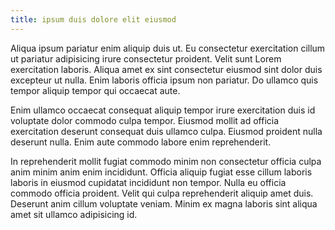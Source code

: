```yaml
---
title: ipsum duis dolore elit eiusmod
---
```


Aliqua ipsum pariatur enim aliquip duis ut. Eu consectetur exercitation cillum ut pariatur adipisicing irure consectetur proident. Velit sunt Lorem exercitation laboris. Aliqua amet ex sint consectetur eiusmod sint dolor duis excepteur ut nulla. Enim laboris officia ipsum non pariatur. Do ullamco quis tempor aliquip tempor qui occaecat aute.

Enim ullamco occaecat consequat aliquip tempor irure exercitation duis id voluptate dolor commodo culpa tempor. Eiusmod mollit ad officia exercitation deserunt consequat duis ullamco culpa. Eiusmod proident nulla deserunt nulla. Enim aute commodo labore enim reprehenderit.

In reprehenderit mollit fugiat commodo minim non consectetur officia culpa anim minim anim enim incididunt. Officia aliquip fugiat esse cillum laboris laboris in eiusmod cupidatat incididunt non tempor. Nulla eu officia commodo officia proident. Velit qui culpa reprehenderit aliquip amet duis. Deserunt anim cillum voluptate veniam. Minim ex magna laboris sint aliqua amet sit ullamco adipisicing id.